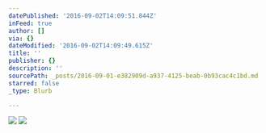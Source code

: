 ```yaml
---
datePublished: '2016-09-02T14:09:51.844Z'
inFeed: true
author: []
via: {}
dateModified: '2016-09-02T14:09:49.615Z'
title: ''
publisher: {}
description: ''
sourcePath: _posts/2016-09-01-e382909d-a937-4125-beab-0b93cac4c1bd.md
starred: false
_type: Blurb

---
```

![](https://the-grid-user-content.s3-us-west-2.amazonaws.com/9161515e-36d9-4335-b796-a940780a0b9a.jpg)
![](https://the-grid-user-content.s3-us-west-2.amazonaws.com/57f934d9-ddb3-43c1-b4ce-e93726e43a05.jpg)